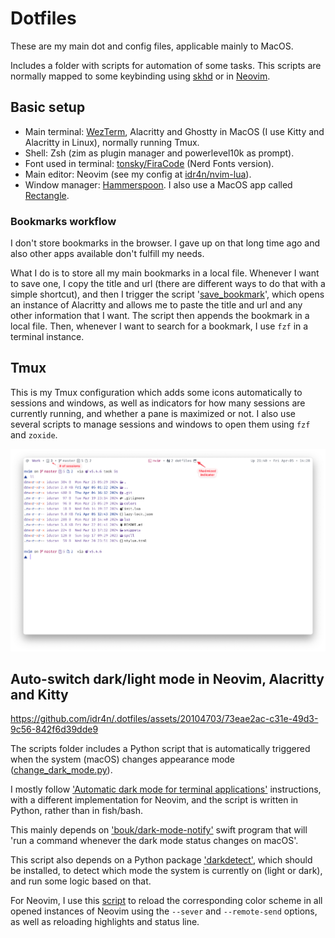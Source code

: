 # Dotfiles

These are my main dot and config files, applicable mainly to MacOS.

Includes a folder with scripts for automation of some tasks. This scripts are normally mapped to some keybinding using [skhd](https://github.com/koekeishiya/skhd) or in [Neovim](https://github.com/neovim/neovim).

## Basic setup

- Main terminal: [WezTerm](https://github.com/idr4n/wezterm), Alacritty and Ghostty in MacOS (I use Kitty and Alacritty in Linux), normally running Tmux.
- Shell: Zsh (zim as plugin manager and powerlevel10k as prompt).
- Font used in terminal: [tonsky/FiraCode](https://github.com/tonsky/FiraCode) (Nerd Fonts version).
- Main editor: Neovim (see my config at [idr4n/nvim-lua](https://github.com/idr4n/nvim-lua)).
- Window manager: [Hammerspoon](http://www.hammerspoon.org/). I also use a MacOS app called [Rectangle](https://rectangleapp.com/).

### Bookmarks workflow

I don't store bookmarks in the browser. I gave up on that long time ago and also other apps available don't fulfill my needs.

What I do is to store all my main bookmarks in a local file. Whenever I want to save one, I copy the title and url (there are different ways to do that with a simple shortcut), and then I trigger the script '[save_bookmark](https://github.com/idr4n/.dotfiles/blob/master/scripts/save_bookmark)', which opens an instance of Alacritty and allows me to paste the title and url and any other information that I want. The script then appends the bookmark in a local file. Then, whenever I want to search for a bookmark, I use `fzf` in a terminal instance.

## Tmux

This is my Tmux configuration which adds some icons automatically to sessions and windows, as well as indicators for how many sessions are currently running, and whether a pane is maximized or not. I also use several scripts to manage sessions and windows to open them using `fzf` and `zoxide`.

![tmux-screenshot](./assets/terminal-tmux.png)

## Auto-switch dark/light mode in Neovim, Alacritty and Kitty


https://github.com/idr4n/.dotfiles/assets/20104703/73eae2ac-c31e-49d3-9c56-842f6d39dde9


The scripts folder includes a Python script that is automatically triggered when the system (macOS) changes appearance mode ([change_dark_mode.py](https://github.com/idr4n/.dotfiles/blob/master/scripts/change_dark_mode.py)).

I mostly follow ['Automatic dark mode for terminal applications'](https://arslan.io/2021/02/15/automatic-dark-mode-for-terminal-applications/) instructions, with a different implementation for Neovim, and the script is written in Python, rather than in fish/bash. 

This mainly depends on ['bouk/dark-mode-notify'](https://github.com/bouk/dark-mode-notify) swift program that will 'run a command whenever the dark mode status changes on macOS'.

This script also depends on a Python package ['darkdetect'](https://pypi.org/project/darkdetect/), which should be installed, to detect which mode the system is currently on (light or dark), and run some logic based on that. 

For Neovim, I use this [script](https://github.com/idr4n/.dotfiles/blob/master/scripts/nvim_change_colorscheme) to reload the corresponding color scheme in all opened instances of Neovim using the `--sever` and `--remote-send` options, as well as reloading highlights and status line.

